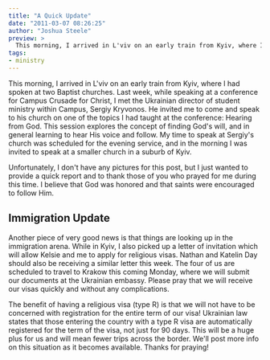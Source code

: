 ```yaml
---
title: "A Quick Update"
date: "2011-03-07 08:26:25"
author: "Joshua Steele"
preview: >
  This morning, I arrived in L'viv on an early train from Kyiv, where I had spoken at two Baptist churches. Last week, while speaking at a conference for Campus Crusade for Christ, I met the Ukrainian director of student ministry within Campus, Sergiy Kryvonos. He invited me to come and speak to his church on one of the topics I had taught at the conference: Hearing from God. This session explores the concept of finding God's will, and in general learning to hear His voice and follow. My time to speak at Sergiy's church was scheduled for the evening service, and in the morning I was invited to speak at a smaller church in a suburb of Kyiv.
tags:
- ministry
---
```


This morning, I arrived in L'viv on an early train from Kyiv, where I had spoken at two Baptist churches. Last week, while speaking at a conference for Campus Crusade for Christ, I met the Ukrainian director of student ministry within Campus, Sergiy Kryvonos. He invited me to come and speak to his church on one of the topics I had taught at the conference: Hearing from God. This session explores the concept of finding God's will, and in general learning to hear His voice and follow. My time to speak at Sergiy's church was scheduled for the evening service, and in the morning I was invited to speak at a smaller church in a suburb of Kyiv.

Unfortunately, I don't have any pictures for this post, but I just wanted to provide a quick report and to thank those of you who prayed for me during this time. I believe that God was honored and that saints were encouraged to follow Him.

## Immigration Update

Another piece of very good news is that things are looking up in the immigration arena. While in Kyiv, I also picked up a letter of invitation which will allow Kelsie and me to apply for religious visas. Nathan and Katelin Day should also be receiving a similar letter this week. The four of us are scheduled to travel to Krakow this coming Monday, where we will submit our documents at the Ukrainian embassy. Please pray that we will receive our visas quickly and without any complications.

The benefit of having a religious visa (type R) is that we will not have to be concerned with registration for the entire term of our visa! Ukrainian law states that those entering the country with a type R visa are automatically registered for the term of the visa, not just for 90 days. This will be a huge plus for us and will mean fewer trips across the border. We'll post more info on this situation as it becomes available. Thanks for praying!
